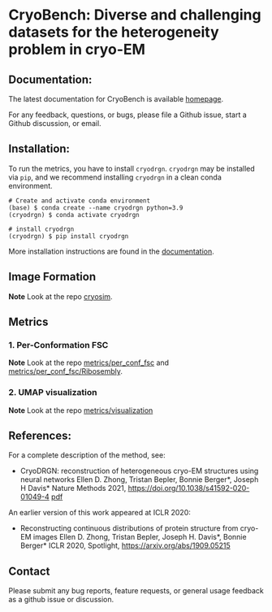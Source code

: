 # CryoBench: Diverse and challenging datasets for the heterogeneity problem in cryo-EM

## Documentation:

The latest documentation for CryoBench is available [homepage](https://cryobench.cs.princeton.edu/).

For any feedback, questions, or bugs, please file a Github issue, start a Github discussion, or email.

## Installation:
To run the metrics, you have to install `cryodrgn`.
`cryodrgn` may be installed via `pip`, and we recommend installing `cryodrgn` in a clean conda environment.

    # Create and activate conda environment
    (base) $ conda create --name cryodrgn python=3.9
    (cryodrgn) $ conda activate cryodrgn

    # install cryodrgn
    (cryodrgn) $ pip install cryodrgn

More installation instructions are found in the [documentation](https://ez-lab.gitbook.io/cryodrgn/installation).

## Image Formation
**Note** Look at the repo [cryosim](https://github.com/ml-struct-bio/CryoBench/tree/main/cryosim).

## Metrics

### 1. Per-Conformation FSC
**Note** Look at the repo [metrics/per_conf_fsc](https://github.com/ml-struct-bio/CryoBench/tree/main/metrics/per_conf_fsc) and [metrics/per_conf_fsc/Ribosembly](https://github.com/ml-struct-bio/CryoBench/tree/main/metrics/per_conf_fsc_Ribosembly).

### 2. UMAP visualization
**Note** Look at the repo [metrics/visualization](https://github.com/ml-struct-bio/CryoBench/tree/main/metrics/visualization)

	
## References:

For a complete description of the method, see:

* CryoDRGN: reconstruction of heterogeneous cryo-EM structures using neural networks
Ellen D. Zhong, Tristan Bepler, Bonnie Berger*, Joseph H Davis*
Nature Methods 2021, https://doi.org/10.1038/s41592-020-01049-4 [pdf](https://ezlab.princeton.edu/assets/pdf/2021_cryodrgn_nature_methods.pdf)

An earlier version of this work appeared at ICLR 2020:

* Reconstructing continuous distributions of protein structure from cryo-EM images
Ellen D. Zhong, Tristan Bepler, Joseph H. Davis*, Bonnie Berger*
ICLR 2020, Spotlight, https://arxiv.org/abs/1909.05215


## Contact

Please submit any bug reports, feature requests, or general usage feedback as a github issue or discussion.
